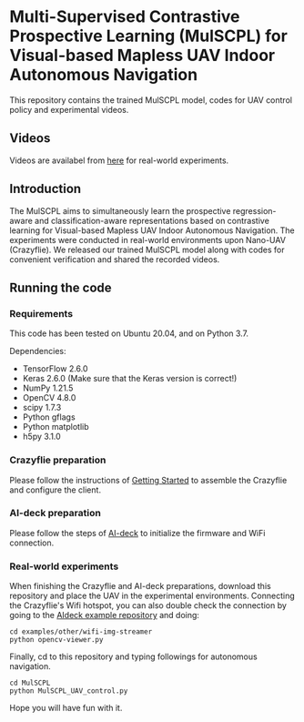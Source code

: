 # Multi-Supervised Contrastive Prospective Learning (MulSCPL) for Visual-based Mapless UAV Indoor Autonomous Navigation
This repository contains the trained MulSCPL model, codes for UAV control policy and experimental videos.

## Videos
Videos are availabel from [here](https://youtu.be/dcDI5X-VHJY) for real-world experiments. 

## Introduction
The MulSCPL aims to simultaneously learn the prospective regression-aware and classification-aware representations based on contrastive learning for Visual-based Mapless UAV Indoor Autonomous Navigation. The experiments were conducted in real-world environments upon Nano-UAV (Crazyflie). We released our trained MulSCPL model along with codes for convenient verification and shared the recorded videos.

## Running the code
### Requirements
This code has been tested on Ubuntu 20.04, and on Python 3.7.

Dependencies:
* TensorFlow 2.6.0
* Keras 2.6.0 (Make sure that the Keras version is correct!)
* NumPy 1.21.5
* OpenCV 4.8.0
* scipy 1.7.3
* Python gflags
* Python matplotlib
* h5py 3.1.0

### Crazyflie preparation
Please follow the instructions of [Getting Started](https://www.bitcraze.io/documentation/tutorials/getting-started-with-crazyflie-2-x/) to assemble the Crazyflie and configure the client. 
### AI-deck preparation
Please follow the steps of [AI-deck](https://www.bitcraze.io/documentation/tutorials/getting-started-with-aideck/) to initialize the firmware and WiFi connection. 

### Real-world experiments
When finishing the Crazyflie and AI-deck preparations, download this repository and place the UAV in the experimental environments. Connecting the Crazyflie's Wifi hotspot, you can also double check the connection by going to the [AIdeck example repository](https://github.com/bitcraze/aideck-gap8-examples) and doing:
```
cd examples/other/wifi-img-streamer
python opencv-viewer.py
```
Finally, cd to this repository and typing followings for autonomous navigation. 
```
cd MulSCPL
python MulSCPL_UAV_control.py
```

Hope you will have fun with it. 
